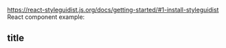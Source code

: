 https://react-styleguidist.js.org/docs/getting-started/#1-install-styleguidist React component example:

<h2>title</h2>
